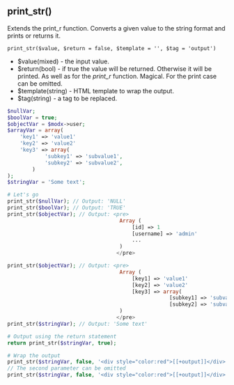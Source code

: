 ## print_str()
Extends the print_r function. Converts a given value to the string format and prints or returns it. 

```print_str($value, $return = false, $template = '', $tag = 'output')```
- $value(mixed) - the input value.
- $return(bool) - if true the value will be returned. Otherwise it will be printed. As well as for the *print_r* function. Magical. For the print case can be omitted.
- $template(string) - HTML template to wrap the output.
- $tag(string) - a tag to be replaced.

```php
$nullVar;
$boolVar = true;
$objectVar = $modx->user;
$arrayVar = array(
	'key1' => 'value1'
	'key2' => 'value2'
	'key3' => array(
			'subkey1' => 'subvalue1',
			'subkey2' => 'subvalue2',
		)
);
$stringVar = 'Some text';

# Let's go
print_str($nullVar); // Output: 'NULL'
print_str($boolVar); // Output: 'TRUE'
print_str($objectVar); // Output: <pre>
									Array (
										[id] => 1
										[username] => 'admin'
										...
									)
								   </pre>

print_str($objectVar); // Output: <pre>
									Array (
										[key1] => 'value1'
                                        [key2] => 'value2'
                                        [key3] => array(
                                        			[subkey1] => 'subvalue1',
                                        			[subkey2] => 'subvalue2',
									)
								   </pre>
print_str($stringVar); // Output: 'Some text'

# Output using the return statement
return print_str($stringVar, true);

# Wrap the output
print_str($stringVar, false, '<div style="color:red">[[+output]]</div>');
// The second parameter can be omitted
print_str($stringVar, false, '<div style="color:red">[[+output]]</div>');
```